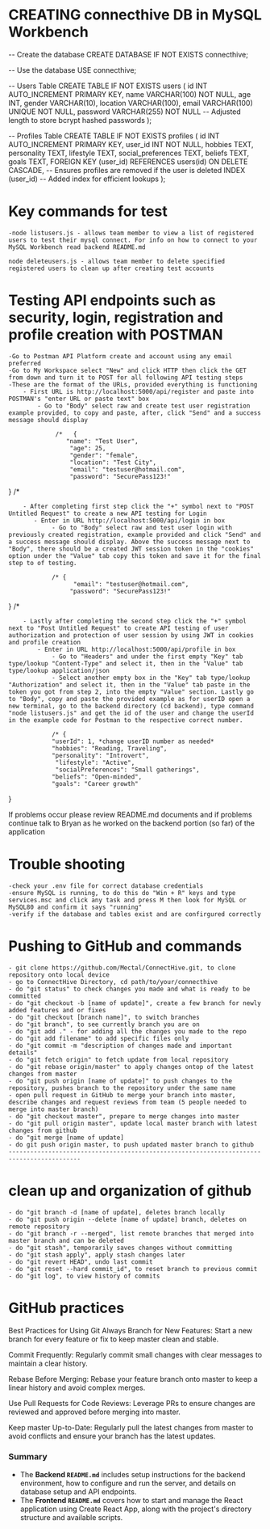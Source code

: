 # CREATING connecthive DB in MySQL Workbench

-- Create the database
CREATE DATABASE IF NOT EXISTS connecthive;

-- Use the database
USE connecthive;

-- Users Table
CREATE TABLE IF NOT EXISTS users (
  id INT AUTO_INCREMENT PRIMARY KEY,
  name VARCHAR(100) NOT NULL,
  age INT,
  gender VARCHAR(10),
  location VARCHAR(100),
  email VARCHAR(100) UNIQUE NOT NULL,
  password VARCHAR(255) NOT NULL -- Adjusted length to store bcrypt hashed passwords
);

-- Profiles Table
CREATE TABLE IF NOT EXISTS profiles (
  id INT AUTO_INCREMENT PRIMARY KEY,
  user_id INT NOT NULL,
  hobbies TEXT,
  personality TEXT,
  lifestyle TEXT,
  social_preferences TEXT,
  beliefs TEXT,
  goals TEXT,
  FOREIGN KEY (user_id) REFERENCES users(id) ON DELETE CASCADE, -- Ensures profiles are removed if the user is deleted
  INDEX (user_id) -- Added index for efficient lookups
);


# Key commands for test
    -node listusers.js - allows team member to view a list of registered users to test their mysql connect. For info on how to connect to your MySQL Workbench read backend README.md

    node deleteusers.js - allows team member to delete specified registered users to clean up after creating test accounts

# Testing API endpoints such as security, login, registration and profile creation with POSTMAN
    -Go to Postman API Platform create and account using any email preferred
    -Go to My Workspace select "New" and click HTTP then click the GET from down and turn it to POST for all following API testing steps
    -These are the format of the URLs, provided everything is functioning 
        - First URL is http://localhost:5000/api/register and paste into POSTMAN's "enter URL or paste text" box
            - Go to "Body" select raw and create test user registration example provided, to copy and paste, after, click "Send" and a success message should display

                 /*   {
                    "name": "Test User",
                     "age": 25,
                     "gender": "female",
                     "location": "Test City",
                     "email": "testuser@hotmail.com",
                     "password": "SecurePass123!"
} /*

        - After completing first step click the "+" symbol next to "POST Untitled Request" to create a new API testing for Login
           - Enter in URL http://localhost:5000/api/login in box
                - Go to "Body" select raw and test user login with previously created registration, example provided and click "Send" and a success message should display. Above the success message next to "Body", there should be a created JWT session token in the "cookies" option under the "Value" tab copy this token and save it for the final step to of testing.

                /* {
                      "email": "testuser@hotmail.com",
                     "password": "SecurePass123!"
} /*

        - Lastly after completing the second step click the "+" symbol next to "Post Untitled Request" to create API testing of user authorization and protection of user session by using JWT in cookies and profile creation
            - Enter in URL http://localhost:5000/api/profile in box
                - Go to "Headers" and under the first empty "Key" tab type/lookup "Content-Type" and select it, then in the "Value" tab type/lookup application/json
                - Select another empty box in the "Key" tab type/lookup "Authorization" and select it, then in the "Value" tab paste in the token you got from step 2, into the empty "Value" section. Lastly go to "Body", copy and paste the provided example as for userID open a new terminal, go to the backend directory (cd backend), type command "node listusers.js" and get the id of the user and change the userId in the example code for Postman to the respective correct number.

                /* {
                "userId": 1, *change userID number as needed*
                "hobbies": "Reading, Traveling",
                "personality": "Introvert",
                 "lifestyle": "Active",
                 "socialPreferences": "Small gatherings",
                "beliefs": "Open-minded",
                "goals": "Career growth"
}

If problems occur please review README.md documents and if problems continue talk to Bryan as he worked on the backend portion (so far) of the application

# Trouble shooting
    -check your .env file for correct database credentials
    -ensure MySQL is running, to do this do "Win + R" keys and type services.msc and click any task and press M then look for MySQL or MySQL80 and confirm it says "running"
    -verify if the database and tables exist and are confirgured correctly

# Pushing to GitHub and commands
    - git clone https://github.com/Mectal/ConnectHive.git, to clone repository onto local device
    - go to ConnectHive Directory, cd path/to/your/connecthive
    - do "git status" to check changes you made and what is ready to be committed
    - do "git checkout -b [name of update]", create a few branch for newly added features and or fixes
    - do "git checkout [branch name]", to switch branches
    - do "git branch", to see currently branch you are on
    - do "git add ." - for adding all the changes you made to the repo
    - do "git add filename" to add specific files only
    - do "git commit -m "description of changes made and important details" 
    - do "git fetch origin" to fetch update from local repository
    - do "git rebase origin/master" to apply changes ontop of the latest changes from master
    - do "git push origin [name of update]" to push changes to the repository, pushes branch to the repository under the same name
    - open pull request in GitHub to merge your branch into master, describe changes and request reviews from team (5 people needed to merge into master branch)
    - do "git checkout master", prepare to merge changes into master
    - do "git pull origin master", update local master branch with latest changes from github
    - do "git merge [name of update]
    - do git push origin master, to push updated master branch to github
    ------------------------------------------------------------------------------------------
# clean up and organization of github
    - do "git branch -d [name of update], deletes branch locally
    - do "git push origin --delete [name of update] branch, deletes on remote repository
    - do "git branch -r --merged", list remote branches that merged into master branch and can be deleted
    - do "git stash", temporarily saves changes without committing
    - do "git stash apply", apply stash changes later
    - do "git revert HEAD", undo last commit
    - do "git reset --hard commit_id", to reset branch to previous commit
    - do "git log", to view history of commits

# GitHub practices 
Best Practices for Using Git
Always Branch for New Features:
Start a new branch for every feature or fix to keep master clean and stable.

Commit Frequently:
Regularly commit small changes with clear messages to maintain a clear history.

Rebase Before Merging:
Rebase your feature branch onto master to keep a linear history and avoid complex merges.

Use Pull Requests for Code Reviews:
Leverage PRs to ensure changes are reviewed and approved before merging into master.

Keep master Up-to-Date:
Regularly pull the latest changes from master to avoid conflicts and ensure your branch has the latest updates.

### Summary

- The **Backend `README.md`** includes setup instructions for the backend environment, how to configure and run the server, and details on database setup and API endpoints.
- The **Frontend `README.md`** covers how to start and manage the React application using Create React App, along with the project's directory structure and available scripts.

